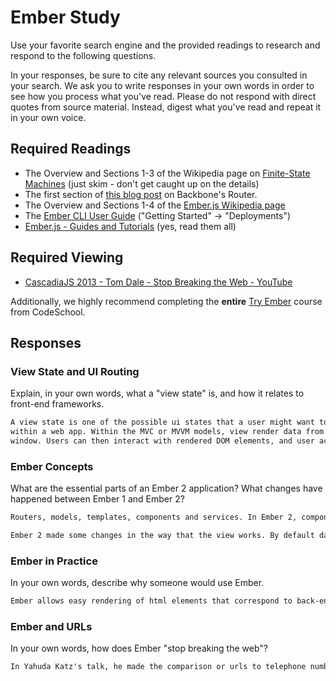 # Ember Study

Use your favorite search engine and the provided readings to research and
respond to the following questions.

In your responses, be sure to cite any relevant sources you consulted in your
search. We ask you to write responses in your own words in order to see how you
process what you've read. Please do not respond with direct quotes from source
material. Instead, digest what you've read and repeat it in your own voice.

## Required Readings

-   The Overview and Sections 1-3 of the Wikipedia page on [Finite-State Machines](https://en.wikipedia.org/wiki/Finite-state_machine)
    (just skim - don't get caught up on the details)
-   The first section of [this blog post](http://pragmatic-backbone.com/routing-and-controllers) on
    Backbone's Router.
-   The Overview and Sections 1-4 of the [Ember.js Wikipedia page](https://en.wikipedia.org/wiki/Ember.js)
-   The [Ember CLI User Guide](http://ember-cli.com/user-guide/)
    ("Getting Started" -> "Deployments")
-   [Ember.js - Guides and Tutorials](https://guides.emberjs.com/v2.4.0/) (yes,
    read them all)

## Required Viewing

-   [CascadiaJS 2013 - Tom Dale - Stop Breaking the Web - YouTube](https://www.youtube.com/watch?v=BQ6at0addi4)

Additionally, we highly recommend completing the **entire** [Try
Ember](https://www.codeschool.com/courses/try-ember) course from CodeSchool.

## Responses

### View State and UI Routing

Explain, in your own words, what a "view state" is, and how it relates to
 front-end frameworks.

```md
A view state is one of the possible ui states that a user might want to access
within a web app. Within the MVC or MVVM models, view render data from a model into html or html template and then allow the browser to draw that data into the
window. Users can then interact with rendered DOM elements, and user actions are translated into changes in the view state by the controller of a front-end framework.
```

### Ember Concepts

What are the essential parts of an Ember 2 application?
What changes have happened between Ember 1 and Ember 2?

```md
Routers, models, templates, components and services. In Ember 2, components and services replace the functionality previously provided by views and controllers.

Ember 2 made some changes in the way that the view works. By default data only flows down from the model, and the users only determine changes in the view by actions. Ember 2 also uses Glimmer to improve the speed at which a browser window renders in a way similar to React. Backbone seeks to speed up rendering by loading HTML and CSS while waiting for the rest of the JavaScript to resolve.
```

### Ember in Practice

In your own words, describe why someone would use Ember.

```md
Ember allows easy rendering of html elements that correspond to back-end entities, and has a natural congruity with the structure of urls.
```

### Ember and URLs

In your own words, how does Ember "stop breaking the web"?

```md
In Yahuda Katz's talk, he made the comparison or urls to telephone numbers; their existence may be a historical accident, but their incredible utility ensured that they were used much longer than might be necessary for the technology. His main point is that we should be designing the web, specifically by using the functionality of urls, to take advantage of the structures that users gravitate towards, instead of imposing a top down structure that ignores their intuitive wishes.
```

